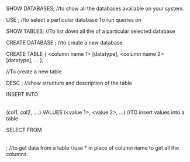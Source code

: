 SHOW DATABASES;
//to show all the databases available on your system.

USE <database name>;
//to select a particular database To run queries on 

SHOW TABLES;
//To list down all the of a particular selected database

CREATE DATABASE <name>;
//to create a new database

CREATE TABLE <name> {
    <column name 1> [datatype],
    <column name 2> [datatype],
    .
    .
}; 

//To create a new table


DESC <table name>;
//show structure and description of the table



INSERT INTO <table name> (col1, col2, ....) VALUES (<value 1>, <value 2>, ...)
//TO insert values into a table
 
 SELECT  <column name> FROM <table name>;
 //to get data from a table
 //use * in place of column name to get all the columns.